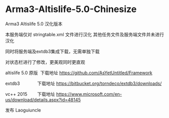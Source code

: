 # Arma3-Altislife-5.0-Chinesize

Arma3 Altislife 5.0 汉化版本 

本服务端仅对 stringtable.xml 文件进行汉化 其他任务文件及服务端文件并未进行汉化

同时将服务端及extdb3集成下载，无需单独下载

对状态栏进行了修改，更美观同时更直观

altislife 5.0 原版    下载地址 https://github.com/AsYetUntitled/Framework

extdb3              下载地址 https://bitbucket.org/torndeco/extdb3/downloads/

vc++ 2015        下载地址 https://www.microsoft.com/en-us/download/details.aspx?id=48145





发布 Laoguiuncle
